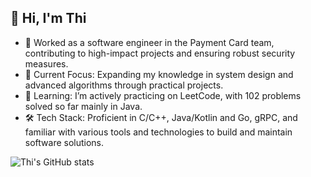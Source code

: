 ## 👋 Hi, I'm Thi

- 💼 Worked as a software engineer in the Payment Card team, contributing to high-impact projects and ensuring robust security measures.
- 🔭 Current Focus: Expanding my knowledge in system design and advanced algorithms through practical projects.
- 🌱 Learning: I’m actively practicing on LeetCode, with 102 problems solved so far mainly in Java.
- 🛠  Tech Stack: Proficient in C/C++, Java/Kotlin and Go, gRPC, and familiar with various tools and technologies to build and maintain software solutions.

![Thi's GitHub stats](https://github-readme-stats.vercel.app/api?username=thiquach&hide=contribs,prs)
<!--
**thiquach/thiquach** is a ✨ _special_ ✨ repository because its `README.md` (this file) appears on your GitHub profile.
